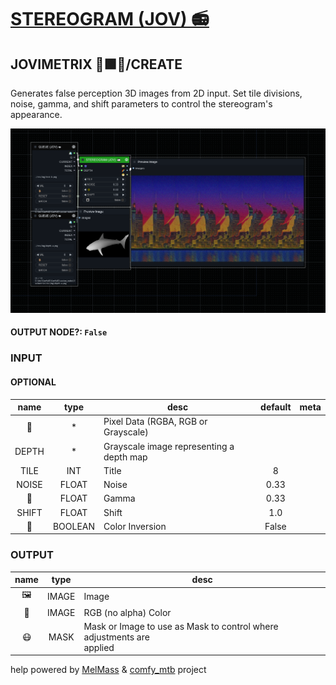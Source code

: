 # [STEREOGRAM (JOV) 📻](https://github.com/Amorano/Jovimetrix-examples/blob/master/node/STEREOGRAM/STEREOGRAM.md)

## JOVIMETRIX 🔺🟩🔵/CREATE

Generates false perception 3D images from 2D input. Set tile divisions, noise, gamma, and shift parameters to control the stereogram's appearance.

![STEREOGRAM](https://raw.githubusercontent.com/Amorano/Jovimetrix-examples/master/node/STEREOGRAM/STEREOGRAM.png)

#### OUTPUT NODE?: `False`

### INPUT

#### OPTIONAL

name | type | desc | default | meta
:---:|:---:|---|:---:|---
👾  |  *  | Pixel Data (RGBA, RGB or Grayscale) |  | 
DEPTH  |  *  | Grayscale image representing a depth map |  | 
TILE  |  INT  | Title | 8 | 
NOISE  |  FLOAT  | Noise | 0.33 | 
🔆  |  FLOAT  | Gamma | 0.33 | 
SHIFT  |  FLOAT  | Shift | 1.0 | 
🔳  |  BOOLEAN  | Color Inversion | False | 

### OUTPUT

name | type | desc
:---:|:---:|---
🖼️  |  IMAGE  | Image 
🌈  |  IMAGE  | RGB (no alpha) Color 
😷  |  MASK  | Mask or Image to use as Mask to control where adjustments are<br>applied 

help powered by [MelMass](https://github.com/melMass) & [comfy_mtb](https://github.com/melMass/comfy_mtb) project